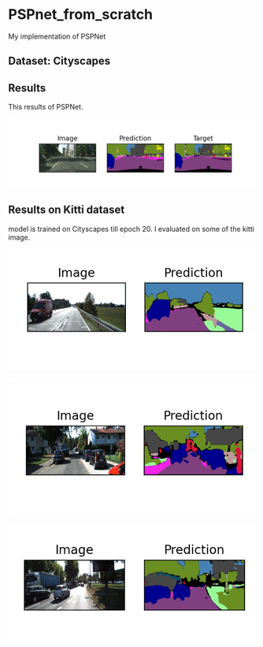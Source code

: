 # PSPnet_from_scratch

My implementation of PSPNet

## Dataset: Cityscapes

## Results

This results of PSPNet.

<p align = "center" width="200">
    <img src = "./results/resnet50/visualize_9.png">
    <br>
</p>

## Results on Kitti dataset
model is trained on Cityscapes till epoch 20. I evaluated on some of the kitti image.



<p align = "center">
    <img src = "./results/kitti/kitti_1.png">
    <br>
</p>

<p align = "center">
    <img src = "./results/kitti/kitti_2.png">
    <br>
</p>

<p align = "center">
    <img src = "./results/kitti/kitti_3.png">
    <br>
</p>
